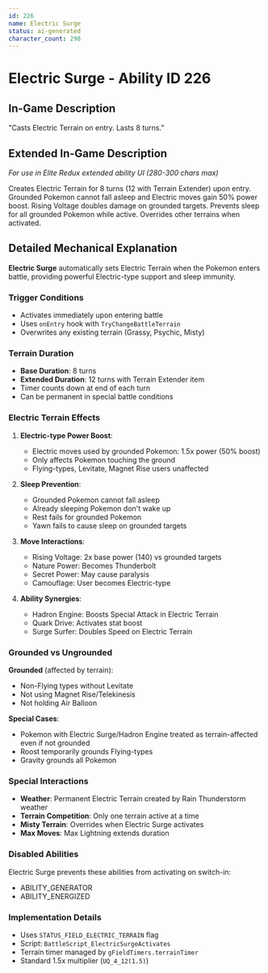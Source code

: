 ```yaml
---
id: 226
name: Electric Surge
status: ai-generated
character_count: 298
---
```


# Electric Surge - Ability ID 226

## In-Game Description
"Casts Electric Terrain on entry. Lasts 8 turns."

## Extended In-Game Description
*For use in Elite Redux extended ability UI (280-300 chars max)*

Creates Electric Terrain for 8 turns (12 with Terrain Extender) upon entry. Grounded Pokemon cannot fall asleep and Electric moves gain 50% power boost. Rising Voltage doubles damage on grounded targets. Prevents sleep for all grounded Pokemon while active. Overrides other terrains when activated.

## Detailed Mechanical Explanation
**Electric Surge** automatically sets Electric Terrain when the Pokemon enters battle, providing powerful Electric-type support and sleep immunity.

### Trigger Conditions
- Activates immediately upon entering battle
- Uses `onEntry` hook with `TryChangeBattleTerrain`
- Overwrites any existing terrain (Grassy, Psychic, Misty)

### Terrain Duration
- **Base Duration**: 8 turns
- **Extended Duration**: 12 turns with Terrain Extender item
- Timer counts down at end of each turn
- Can be permanent in special battle conditions

### Electric Terrain Effects
1. **Electric-type Power Boost**:
   - Electric moves used by grounded Pokemon: 1.5x power (50% boost)
   - Only affects Pokemon touching the ground
   - Flying-types, Levitate, Magnet Rise users unaffected

2. **Sleep Prevention**:
   - Grounded Pokemon cannot fall asleep
   - Already sleeping Pokemon don't wake up
   - Rest fails for grounded Pokemon
   - Yawn fails to cause sleep on grounded targets

3. **Move Interactions**:
   - Rising Voltage: 2x base power (140) vs grounded targets
   - Nature Power: Becomes Thunderbolt
   - Secret Power: May cause paralysis
   - Camouflage: User becomes Electric-type

4. **Ability Synergies**:
   - Hadron Engine: Boosts Special Attack in Electric Terrain
   - Quark Drive: Activates stat boost
   - Surge Surfer: Doubles Speed on Electric Terrain

### Grounded vs Ungrounded
**Grounded** (affected by terrain):
- Non-Flying types without Levitate
- Not using Magnet Rise/Telekinesis
- Not holding Air Balloon

**Special Cases**:
- Pokemon with Electric Surge/Hadron Engine treated as terrain-affected even if not grounded
- Roost temporarily grounds Flying-types
- Gravity grounds all Pokemon

### Special Interactions
- **Weather**: Permanent Electric Terrain created by Rain Thunderstorm weather
- **Terrain Competition**: Only one terrain active at a time
- **Misty Terrain**: Overrides when Electric Surge activates
- **Max Moves**: Max Lightning extends duration

### Disabled Abilities
Electric Surge prevents these abilities from activating on switch-in:
- ABILITY_GENERATOR
- ABILITY_ENERGIZED

### Implementation Details
- Uses `STATUS_FIELD_ELECTRIC_TERRAIN` flag
- Script: `BattleScript_ElectricSurgeActivates`
- Terrain timer managed by `gFieldTimers.terrainTimer`
- Standard 1.5x multiplier (`UQ_4_12(1.5)`)